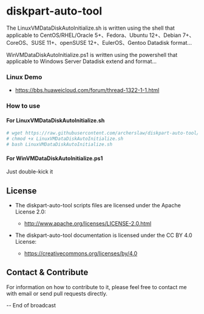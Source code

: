 # diskpart-auto-tool

The LinuxVMDataDiskAutoInitialize.sh is written using the shell that applicable to CentOS/RHEL/Oracle 5+、Fedora、Ubuntu 12+、Debian 7+、CoreOS、SUSE 11+、openSUSE 12+、EulerOS、Gentoo Datadisk format...

WinVMDataDiskAutoInitialize.ps1 is written using the powershell that applicable to Windows Server Datadisk extend and format...

### Linux Demo
  - https://bbs.huaweicloud.com/forum/thread-1322-1-1.html

### How to use
#### For LinuxVMDataDiskAutoInitialize.sh 
```bash
# wget https://raw.githubusercontent.com/archerslaw/diskpart-auto-tool/master/LinuxVMDataDiskAutoInitialize.sh
# chmod +x LinuxVMDataDiskAutoInitialize.sh
# bash LinuxVMDataDiskAutoInitialize.sh
```
#### For WinVMDataDiskAutoInitialize.ps1
Just double-kick it

## License

- The diskpart-auto-tool scripts files are licensed under the Apache License 2.0:
  - http://www.apache.org/licenses/LICENSE-2.0.html

- The diskpart-auto-tool documentation is licensed under the CC BY 4.0 License:
  - https://creativecommons.org/licenses/by/4.0

## Contact & Contribute
For information on how to contribute to it, please feel free to contact me with email or send pull requests directly.

-- End of broadcast

